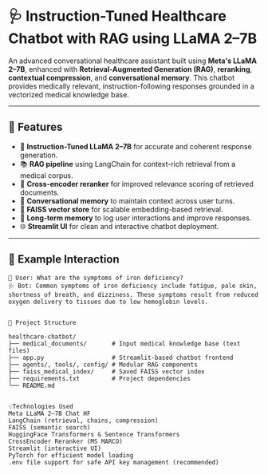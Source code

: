 # 🩺 Instruction-Tuned Healthcare Chatbot with RAG using LLaMA 2–7B

An advanced conversational healthcare assistant built using **Meta's LLaMA 2–7B**, enhanced with **Retrieval-Augmented Generation (RAG)**, **reranking**, **contextual compression**, and **conversational memory**. This chatbot provides medically relevant, instruction-following responses grounded in a vectorized medical knowledge base.

---

## 🚀 Features

- 🧠 **Instruction-Tuned LLaMA 2–7B** for accurate and coherent response generation.
- 📚 **RAG pipeline** using LangChain for context-rich retrieval from a medical corpus.
- 📌 **Cross-encoder reranker** for improved relevance scoring of retrieved documents.
- 🧾 **Conversational memory** to maintain context across user turns.
- 💾 **FAISS vector store** for scalable embedding-based retrieval.
- 🧩 **Long-term memory** to log user interactions and improve responses.
- 🌐 **Streamlit UI** for clean and interactive chatbot deployment.

---

## 🧪 Example Interaction

```plaintext
👤 User: What are the symptoms of iron deficiency?
🩺 Bot: Common symptoms of iron deficiency include fatigue, pale skin, shortness of breath, and dizziness. These symptoms result from reduced oxygen delivery to tissues due to low hemoglobin levels.


📁 Project Structure

healthcare-chatbot/
├── medical_documents/       # Input medical knowledge base (text files)
├── app.py                   # Streamlit-based chatbot frontend
├── agents/, tools/, config/ # Modular RAG components
├── faiss_medical_index/     # Saved FAISS vector index
├── requirements.txt         # Project dependencies
└── README.md


💡Technologies Used
Meta LLaMA 2–7B Chat HF
LangChain (retrieval, chains, compression)
FAISS (semantic search)
HuggingFace Transformers & Sentence Transformers
CrossEncoder Reranker (MS MARCO)
Streamlit (interactive UI)
PyTorch for efficient model loading
.env file support for safe API key management (recommended)


